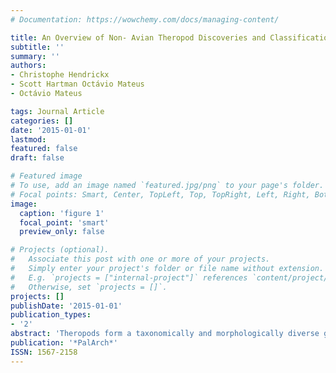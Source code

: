 ```yaml
---
# Documentation: https://wowchemy.com/docs/managing-content/

title: An Overview of Non- Avian Theropod Discoveries and Classification
subtitle: ''
summary: ''
authors:
- Christophe Hendrickx
- Scott Hartman Octávio Mateus
- Octávio Mateus

tags: Journal Article
categories: []
date: '2015-01-01'
lastmod: 
featured: false
draft: false

# Featured image
# To use, add an image named `featured.jpg/png` to your page's folder.
# Focal points: Smart, Center, TopLeft, Top, TopRight, Left, Right, BottomLeft, Bottom, BottomRight.
image:
  caption: 'figure 1'
  focal_point: 'smart'
  preview_only: false

# Projects (optional).
#   Associate this post with one or more of your projects.
#   Simply enter your project's folder or file name without extension.
#   E.g. `projects = ["internal-project"]` references `content/project/deep-learning/index.md`.
#   Otherwise, set `projects = []`.
projects: []
publishDate: '2015-01-01'
publication_types:
- '2'
abstract: 'Theropods form a taxonomically and morphologically diverse group of dinosaurs that include extant birds. Inferred relationships between theropod clades are complex and have changed dramatically over the past thirty years with the emergence of cladistic techniques. Here, we present a brief historical perspective of theropod discoveries and classification, as well as an overview on the current systematics of non-avian thero-pods. The first scientifically recorded theropod remains dating back to the 17th and 18th centuries come from the Middle Jurassic of Oxfordshire and most likely belong to the megalosaurid Megalosaurus. The latter was the first theropod genus to be named in 1824, and subsequent theropod material found before 1850 can all be referred to megalosauroids. In the fifty years from 1856 to 1906, theropod remains were reported from all continents but Antarctica. The clade Theropoda was erected by Othniel Charles Marsh in 1881, and in its current usage corresponds to an intricate ladder-like organi-zation of ‘family’ to ‘superfamily’ level clades. The earliest definitive theropods come from the Carnian of Argentina, and coelophysoids form the first significant theropod radiation from the Late Triassic to their extinction in the Early Jurassic. Most subsequent theropod clades such as ceratosaurs, allosauroids, tyrannosauroids, ornithomimosaurs, therizinosaurs, oviraptorosaurs, dromaeosaurids, and troodontids persisted until the end of the Cretaceous, though the megalosauroid clade did not extend into the Maas-trichtian. Current debates are focused on the monophyly of deinonychosaurs, the posi-tion of dilophosaurids within coelophysoids, and megaraptorans among neovenatorids. Some recent analyses have suggested a placement of dilophosaurids outside Coelo-physoidea, Megaraptora within Tyrannosauroidea, and a paraphyletic Deinonychosauria with troodontids placed more closely to avialans than dromaeosaurids.'
publication: '*PalArch*'
ISSN: 1567-2158
---
```

